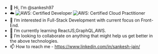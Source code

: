 - 👋 Hi, I’m @sankesh97
- ☁️ ![AWS: Certified Developer](https://user-images.githubusercontent.com/25366649/183244353-7135ba95-1297-410c-9b1d-7e9ca80b6667.svg)
![AWS: Certified Cloud Practitioner](https://user-images.githubusercontent.com/25366649/183244357-f9037aae-873a-4952-8d94-a6e2c15e9c1c.svg)
- 👀 I’m interested in Full-Stack Development with current focus on Front-End.
- 🌱 I’m currently learning ReactJS,GraphQL,AWS.
- 💞️ I’m looking to collaborate on anything that might help us get better in the above technologies.
- 📫 How to reach me - https://www.linkedin.com/in/sankesh-jain/ 

<!---
sankesh97/sankesh97 is a ✨ special ✨ repository because its `README.md` (this file) appears on your GitHub profile.
You can click the Preview link to take a look at your changes.
--->
